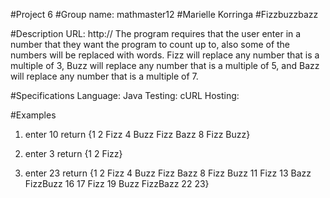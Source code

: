 #Project 6
#Group name: mathmaster12
#Marielle Korringa
#Fizzbuzzbazz


#Description
URL: http://
The program requires that the user enter in a number that they want the program to count up to, also 
some of the numbers will be replaced with words. Fizz will replace any number that is a multiple of 3,
Buzz will replace any number that is a multiple of 5, and Bazz will replace any number that is a 
multiple of 7. 

#Specifications
Language: Java
Testing: cURL
Hosting: 

#Examples
1. enter 10
return {1 2 Fizz 4 Buzz Fizz Bazz 8 Fizz Buzz}

2. enter 3
return {1 2 Fizz}

3. enter 23
return {1 2 Fizz 4 Buzz Fizz Bazz 8 Fizz Buzz 11 Fizz 13 Bazz FizzBuzz 16 17 Fizz 19 Buzz FizzBazz 22 23}

